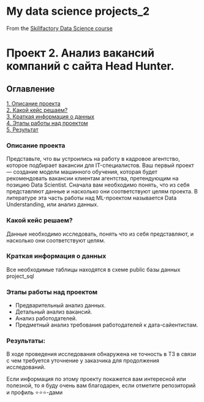 # My data science projects_2
From the [Skillfactory Data Science course](https://skillfactory.ru/data-scientist)

# Проект 2. Анализ вакансий компаний с сайта Head Hunter.

## Оглавление
[1. Описание проекта](https://github.com/Andrdeni/sf_data_science/blob/main/project_2/README.md#Описание-проекта)  
[2. Какой кейс решаем?](https://github.com/Andrdeni/sf_data_science/blob/main/project_2/README.md#Какой-кейс-решаем)  
[3. Краткая информация о данных](https://github.com/Andrdeni/sf_data_science/blob/main/project_2/README.md#Краткая-информация-о-данных)  
[4. Этапы работы над проектом](https://github.com/Andrdeni/sf_data_science/blob/main/project_2/README.md#Этапы-работы-над-проектом)  
[5. Результат](https://github.com/Andrdeni/sf_data_science/blob/main/project_2/README.md#Результат)    
 
### Описание проекта    
Представьте, что вы устроились на работу в кадровое агентство, которое подбирает вакансии для IT-специалистов. Ваш первый проект — создание модели машинного обучения, которая будет рекомендовать вакансии клиентам агентства, претендующим на позицию Data Scientist. Сначала вам необходимо понять, что из себя представляют данные и насколько они соответствуют целям проекта. В литературе эта часть работы над ML-проектом называется Data Understanding, или анализ данных.


### Какой кейс решаем?    
Данные необходимо исследовать, понять что из себя представляют, и насколько они соответствуют целям. 

### Краткая информация о данных
Все необходимые таблицы находятся в схеме public базы данных project_sql
  

### Этапы работы над проектом  
- Предварительный анализ данных.
- Детальный анализ вакансий. 
- Анализ работодателей.
- Предметный анализ требования работодателей к дата-сайентистам.



### Результаты:  
В ходе проведения исследования обнаружена не точность в ТЗ  в связи с чем требуется уточнение у заказчика для продолжения исследований.



Если информация по этому проекту покажется вам интересной или полезной, то я буду очень вам благодарен, если отметите репозиторий и профиль ⭐️⭐️⭐️-дами